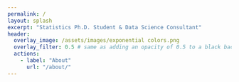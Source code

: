 ```yaml
---
permalink: /
layout: splash
excerpt: "Statistics Ph.D. Student & Data Science Consultant"
header:
  overlay_image: /assets/images/exponential colors.png
  overlay_filter: 0.5 # same as adding an opacity of 0.5 to a black background
  actions:
    - label: "About"
      url: "/about/"
---
```

